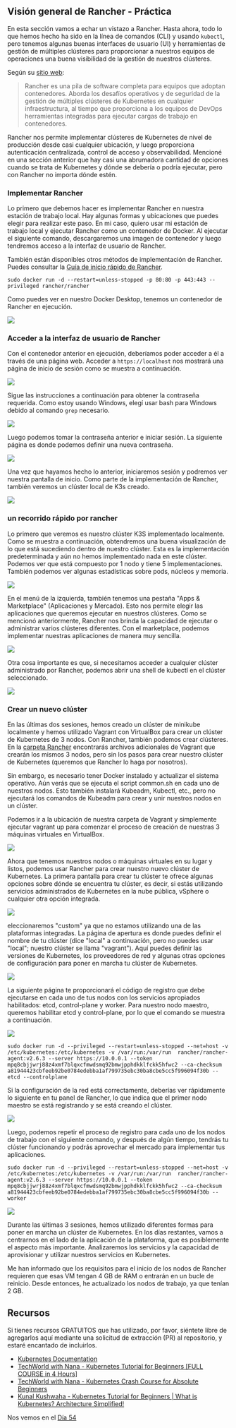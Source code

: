 ## Visión general de Rancher - Práctica

En esta sección vamos a echar un vistazo a Rancher. Hasta ahora, todo lo que hemos hecho ha sido en la línea de comandos (CLI) y usando `kubectl`, pero tenemos algunas buenas interfaces de usuario (UI) y herramientas de gestión de múltiples clústeres para proporcionar a nuestros equipos de operaciones una buena visibilidad de la gestión de nuestros clústeres.

Según su [sitio web](https://rancher.com/):

> Rancher es una pila de software completa para equipos que adoptan contenedores. Aborda los desafíos operativos y de seguridad de la gestión de múltiples clústeres de Kubernetes en cualquier infraestructura, al tiempo que proporciona a los equipos de DevOps herramientas integradas para ejecutar cargas de trabajo en contenedores.

Rancher nos permite implementar clústeres de Kubernetes de nivel de producción desde casi cualquier ubicación, y luego proporciona autenticación centralizada, control de acceso y observabilidad. Mencioné en una sección anterior que hay casi una abrumadora cantidad de opciones cuando se trata de Kubernetes y dónde se debería o podría ejecutar, pero con Rancher no importa dónde estén.

### Implementar Rancher

Lo primero que debemos hacer es implementar Rancher en nuestra estación de trabajo local. Hay algunas formas y ubicaciones que puedes elegir para realizar este paso. En mi caso, quiero usar mi estación de trabajo local y ejecutar Rancher como un contenedor de Docker. Al ejecutar el siguiente comando, descargaremos una imagen de contenedor y luego tendremos acceso a la interfaz de usuario de Rancher.

También están disponibles otros métodos de implementación de Rancher. Puedes consultar la [Guía de inicio rápido de Rancher](https://rancher.com/docs/rancher/v2.6/en/quick-start-guide/deployment/).



`sudo docker run -d --restart=unless-stopped -p 80:80 -p 443:443 --privileged rancher/rancher`

Como puedes ver en nuestro Docker Desktop, tenemos un contenedor de Rancher en ejecución.

![](Images/Day53_Kubernetes1.png)

### Acceder a la interfaz de usuario de Rancher

Con el contenedor anterior en ejecución, deberíamos poder acceder a él a través de una página web. Acceder a `https://localhost` nos mostrará una página de inicio de sesión como se muestra a continuación.

![](Images/Day53_Kubernetes2.png)

Sigue las instrucciones a continuación para obtener la contraseña requerida. Como estoy usando Windows, elegí usar bash para Windows debido al comando `grep` necesario.

![](Images/Day53_Kubernetes3.png)

Luego podemos tomar la contraseña anterior e iniciar sesión. La siguiente página es donde podemos definir una nueva contraseña.

![](Images/Day53_Kubernetes4.png)

Una vez que hayamos hecho lo anterior, iniciaremos sesión y podremos ver nuestra pantalla de inicio. Como parte de la implementación de Rancher, también veremos un clúster local de K3s creado.

![](Images/Day53_Kubernetes5.png)

### un recorrido rápido por rancher

Lo primero que veremos es nuestro clúster K3S implementado localmente. Como se muestra a continuación, obtendremos una buena visualización de lo que está sucediendo dentro de nuestro clúster. Esta es la implementación predeterminada y aún no hemos implementado nada en este clúster. Podemos ver que está compuesto por 1 nodo y tiene 5 implementaciones. También podemos ver algunas estadísticas sobre pods, núcleos y memoria.

![](Images/Day53_Kubernetes6.png)

En el menú de la izquierda, también tenemos una pestaña "Apps & Marketplace" (Aplicaciones y Mercado). Esto nos permite elegir las aplicaciones que queremos ejecutar en nuestros clústeres. Como se mencionó anteriormente, Rancher nos brinda la capacidad de ejecutar o administrar varios clústeres diferentes. Con el marketplace, podemos implementar nuestras aplicaciones de manera muy sencilla.

![](Images/Day53_Kubernetes7.png)

Otra cosa importante es que, si necesitamos acceder a cualquier clúster administrado por Rancher, podemos abrir una shell de kubectl en el clúster seleccionado.

![](Images/Day53_Kubernetes8.png)

### Crear un nuevo clúster

En las últimas dos sesiones, hemos creado un clúster de minikube localmente y hemos utilizado Vagrant con VirtualBox para crear un clúster de Kubernetes de 3 nodos. Con Rancher, también podemos crear clústeres. En la [carpeta Rancher](Kubernetes/Rancher) encontrarás archivos adicionales de Vagrant que crearán los mismos 3 nodos, pero sin los pasos para crear nuestro clúster de Kubernetes (queremos que Rancher lo haga por nosotros).

Sin embargo, es necesario tener Docker instalado y actualizar el sistema operativo. Aún verás que se ejecuta el script common.sh en cada uno de nuestros nodos. Esto también instalará Kubeadm, Kubectl, etc., pero no ejecutará los comandos de Kubeadm para crear y unir nuestros nodos en un clúster.

Podemos ir a la ubicación de nuestra carpeta de Vagrant y simplemente ejecutar vagrant up para comenzar el proceso de creación de nuestras 3 máquinas virtuales en VirtualBox.

![](Images/Day53_Kubernetes9.png)

Ahora que tenemos nuestros nodos o máquinas virtuales en su lugar y listos, podemos usar Rancher para crear nuestro nuevo clúster de Kubernetes. La primera pantalla para crear tu clúster te ofrece algunas opciones sobre dónde se encuentra tu clúster, es decir, si estás utilizando servicios administrados de Kubernetes en la nube pública, vSphere o cualquier otra opción integrada.

![](Images/Day53_Kubernetes10.png)

eleccionaremos "custom" ya que no estamos utilizando una de las plataformas integradas. La página de apertura es donde puedes definir el nombre de tu clúster (dice "local" a continuación, pero no puedes usar "local"; nuestro clúster se llama "vagrant"). Aquí puedes definir las versiones de Kubernetes, los proveedores de red y algunas otras opciones de configuración para poner en marcha tu clúster de Kubernetes.

![](Images/Day53_Kubernetes11.png)

La siguiente página te proporcionará el código de registro que debe ejecutarse en cada uno de tus nodos con los servicios apropiados habilitados: etcd, control-plane y worker. Para nuestro nodo maestro, queremos habilitar etcd y control-plane, por lo que el comando se muestra a continuación.

![](Images/Day53_Kubernetes12.png)

```
sudo docker run -d --privileged --restart=unless-stopped --net=host -v /etc/kubernetes:/etc/kubernetes -v /var/run:/var/run  rancher/rancher-agent:v2.6.3 --server https://10.0.0.1 --token mpq8cbjjwrj88z4xmf7blqxcfmwdsmq92bmwjpphdkklfckk5hfwc2 --ca-checksum a81944423cbfeeb92be0784edebba1af799735ebc30ba8cbe5cc5f996094f30b --etcd --controlplane
```

Si la configuración de la red está correctamente, deberías ver rápidamente lo siguiente en tu panel de Rancher, lo que indica que el primer nodo maestro se está registrando y se está creando el clúster.

![](Images/Day53_Kubernetes13.png)

Luego, podemos repetir el proceso de registro para cada uno de los nodos de trabajo con el siguiente comando, y después de algún tiempo, tendrás tu clúster funcionando y podrás aprovechar el mercado para implementar tus aplicaciones.

```
sudo docker run -d --privileged --restart=unless-stopped --net=host -v /etc/kubernetes:/etc/kubernetes -v /var/run:/var/run  rancher/rancher-agent:v2.6.3 --server https://10.0.0.1 --token mpq8cbjjwrj88z4xmf7blqxcfmwdsmq92bmwjpphdkklfckk5hfwc2 --ca-checksum a81944423cbfeeb92be0784edebba1af799735ebc30ba8cbe5cc5f996094f30b --worker
```

![](Images/Day53_Kubernetes14.png)

Durante las últimas 3 sesiones, hemos utilizado diferentes formas para poner en marcha un clúster de Kubernetes. En los días restantes, vamos a centrarnos en el lado de la aplicación de la plataforma, que es posiblemente el aspecto más importante. Analizaremos los servicios y la capacidad de aprovisionar y utilizar nuestros servicios en Kubernetes.

Me han informado que los requisitos para el inicio de los nodos de Rancher requieren que esas VM tengan 4 GB de RAM o entrarán en un bucle de reinicio. Desde entonces, he actualizado los nodos de trabajo, ya que tenían 2 GB.

## Recursos

Si tienes recursos GRATUITOS que has utilizado, por favor, siéntete libre de agregarlos aquí mediante una solicitud de extracción (PR) al repositorio, y estaré encantado de incluirlos.

- [Kubernetes Documentation](https://kubernetes.io/docs/home/)
- [TechWorld with Nana - Kubernetes Tutorial for Beginners [FULL COURSE in 4 Hours]](https://www.youtube.com/watch?v=X48VuDVv0do)
- [TechWorld with Nana - Kubernetes Crash Course for Absolute Beginners](https://www.youtube.com/watch?v=s_o8dwzRlu4)
- [Kunal Kushwaha - Kubernetes Tutorial for Beginners | What is Kubernetes? Architecture Simplified!](https://www.youtube.com/watch?v=KVBON1lA9N8)

Nos vemos en el [Día 54](day54.md)
